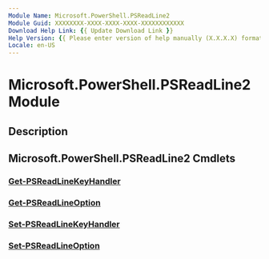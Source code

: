 ```yaml
---
Module Name: Microsoft.PowerShell.PSReadLine2
Module Guid: XXXXXXXX-XXXX-XXXX-XXXX-XXXXXXXXXXXX
Download Help Link: {{ Update Download Link }}
Help Version: {{ Please enter version of help manually (X.X.X.X) format }}
Locale: en-US
---
```


# Microsoft.PowerShell.PSReadLine2 Module
## Description


## Microsoft.PowerShell.PSReadLine2 Cmdlets
### [Get-PSReadLineKeyHandler](Get-PSReadLineKeyHandler.md)


### [Get-PSReadLineOption](Get-PSReadLineOption.md)


### [Set-PSReadLineKeyHandler](Set-PSReadLineKeyHandler.md)


### [Set-PSReadLineOption](Set-PSReadLineOption.md)


